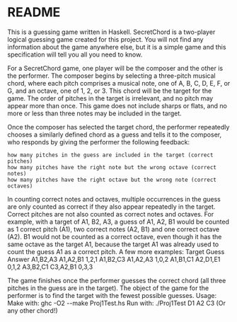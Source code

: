 # README #

This is a guessing game written in Haskell.
SecretChord is a two-player logical guessing game created for this project. You will not find any information about the game anywhere else, but it is a simple game and this specification will tell you all you need to know.

For a SecretChord game, one player will be the composer and the other is the performer. The composer begins by selecting a three-pitch musical chord, where each pitch comprises a musical note, one of A, B, C, D, E, F, or G, and an octave, one of 1, 2, or 3. This chord will be the target for the game. The order of pitches in the target is irrelevant, and no pitch may appear more than once. This game does not include sharps or flats, and no more or less than three notes may be included in the target.

Once the composer has selected the target chord, the performer repeatedly chooses a similarly defined chord as a guess and tells it to the composer, who responds by giving the performer the following feedback:

    how many pitches in the guess are included in the target (correct pitches)
    how many pitches have the right note but the wrong octave (correct notes)
    how many pitches have the right octave but the wrong note (correct octaves) 

In counting correct notes and octaves, multiple occurrences in the guess are only counted as correct if they also appear repeatedly in the target. Correct pitches are not also counted as correct notes and octaves. For example, with a target of A1, B2, A3, a guess of A1, A2, B1 would be counted as 1 correct pitch (A1), two correct notes (A2, B1) and one correct octave (A2). B1 would not be counted as a correct octave, even though it has the same octave as the target A1, because the target A1 was already used to count the guess A1 as a correct pitch. A few more examples:
Target	Guess	Answer
A1,B2,A3	A1,A2,B1	1,2,1
A1,B2,C3	A1,A2,A3	1,0,2
A1,B1,C1	A2,D1,E1	0,1,2
A3,B2,C1	C3,A2,B1	0,3,3

The game finishes once the performer guesses the correct chord (all three pitches in the guess are in the target). The object of the game for the performer is to find the target with the fewest possible guesses.
Usage:
Make with:
  ghc -O2 --make Proj1Test.hs
Run with:
  ./Proj1Test D1 A2 C3
(Or any other chord!)
